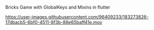 
Bricks Game with GlobalKeys and Mixins in flutter



https://user-images.githubusercontent.com/96409233/183273826-17dbacb5-6bf0-4511-8f3b-88e65baff41e.mov
